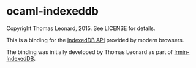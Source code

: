 # ocaml-indexeddb

Copyright Thomas Leonard, 2015. See LICENSE for details.

This is a binding for the [IndexedDB API][indexeddb] provided by
modern browsers.

The binding was initially developed by Thomas Leonard as part of
[Irmin-IndexedDB][irmin-idb].

[mirage]: http://openmirage.org/
[indexeddb]: https://developer.mozilla.org/en-US/docs/Web/API/IndexedDB_API
[irmin-idb]: https://github.com/talex5/irmin-indexeddb
